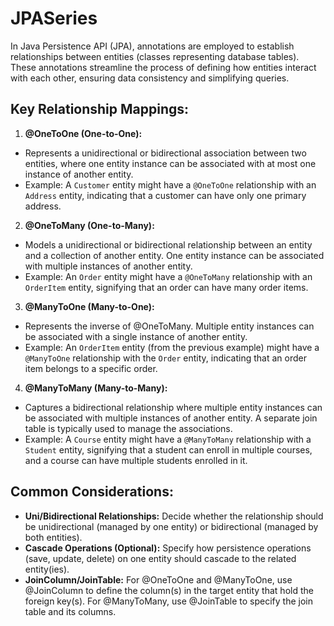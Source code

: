# JPASeries
In Java Persistence API (JPA), annotations are employed to establish relationships between entities (classes representing database tables). These annotations streamline the process of defining how entities interact with each other, ensuring data consistency and simplifying queries.

## Key Relationship Mappings:

 1. **@OneToOne (One-to-One):**
  - Represents a unidirectional or bidirectional association between two entities, where one entity instance can be associated with at most one instance of another entity.
  - Example: A `Customer` entity might have a `@OneToOne` relationship with an `Address` entity, indicating that a customer can have only one primary address.

 2. **@OneToMany (One-to-Many):**
  - Models a unidirectional or bidirectional relationship between an entity and a collection of another entity. One entity instance can be associated with multiple instances of another entity.
  - Example: An `Order` entity might have a `@OneToMany` relationship with an `OrderItem` entity, signifying that an order can have many order items.

 3. **@ManyToOne (Many-to-One):**
  - Represents the inverse of @OneToMany. Multiple entity instances can be associated with a single instance of another entity.
  - Example: An `OrderItem` entity (from the previous example) might have a `@ManyToOne` relationship with the `Order` entity, indicating that an order item belongs to a specific order.

 4. **@ManyToMany (Many-to-Many):**
  - Captures a bidirectional relationship where multiple entity instances can be associated with multiple instances of another entity. A separate join table is typically used to manage the associations.
  - Example: A `Course` entity might have a `@ManyToMany` relationship with a `Student` entity, signifying that a student can enroll in multiple courses, and a course can have multiple students enrolled in it.

## Common Considerations:

- **Uni/Bidirectional Relationships:** Decide whether the relationship should be unidirectional (managed by one entity) or bidirectional (managed by both entities).
- **Cascade Operations (Optional):** Specify how persistence operations (save, update, delete) on one entity should cascade to the related entity(ies).
- **JoinColumn/JoinTable:** For @OneToOne and @ManyToOne, use @JoinColumn to define the column(s) in the target entity that hold the foreign key(s). For @ManyToMany, use @JoinTable to specify the join table and its columns.

